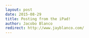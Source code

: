 ```yaml
--- 
layout: post
date: 2015-08-29
title: Posting from the iPad!
author: Jacobo Blanco
redirect: http://www.jayblanco.com/
--- 
```

